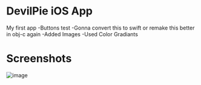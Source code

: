 # DevilPie iOS App
My first app
-Buttons test
-Gonna convert this to swift or remake this better in obj-c again
-Added Images
-Used Color Gradiants




# Screenshots

![image](https://github.com/DevilWasHere/DevilPie/assets/151879540/985e6501-8d90-47ad-8251-2bac58c86c5a)


